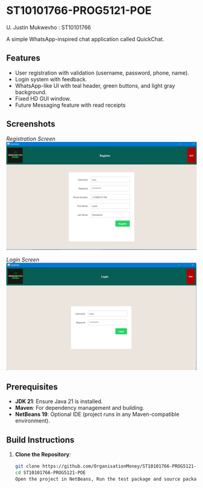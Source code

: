# ST10101766-PROG5121-POE
U. Justin Mukwevho : ST10101766

A simple WhatsApp-inspired chat application called QuickChat.

## Features
- User registration with validation (username, password, phone, name).
- Login system with feedback.
- WhatsApp-like UI with teal header, green buttons, and light gray background.
- Fixed HD GUI window.
- Future Messaging feature with read receipts 

## Screenshots
*Registration Screen*  
![Registration](screenshots/registration.png)

*Login Screen*  
![Login](screenshots/login.png)

## Prerequisites
- **JDK 21**: Ensure Java 21 is installed.
- **Maven**: For dependency management and building.
- **NetBeans 19**: Optional IDE (project runs in any Maven-compatible environment).

## Build Instructions
1. **Clone the Repository**:
   ```bash
   git clone https://github.com/OrganisationMoney/ST10101766-PROG5121-POE.git
   cd ST10101766-PROG5121-POE
   Open the project in NetBeans, Run the test package and source package.
